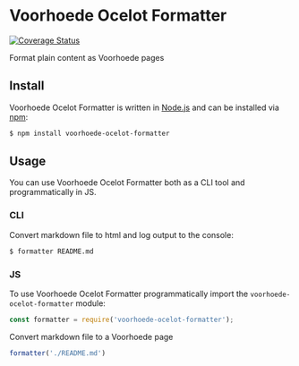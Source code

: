 # Voorhoede Ocelot Formatter

[![Coverage Status](https://coveralls.io/repos/github/voorhoede/voorhoede-ocelot-formatter/badge.svg?branch=master)](https://coveralls.io/github/voorhoede/voorhoede-ocelot-formatter?branch=master)

Format plain content as Voorhoede pages

## Install

Voorhoede Ocelot Formatter is written in [Node.js](http://nodejs.org/) and can be installed via [npm](https://npmjs.org/):

```bash
$ npm install voorhoede-ocelot-formatter
```

## Usage

You can use Voorhoede Ocelot Formatter both as a CLI tool and programmatically in JS.

### CLI

Convert markdown file to html and log output to the console:

```bash
$ formatter README.md
```

### JS

To use Voorhoede Ocelot Formatter programmatically import the `voorhoede-ocelot-formatter` module:

```javascript
const formatter = require('voorhoede-ocelot-formatter');
```

Convert markdown file to a Voorhoede page

```javascript
formatter('./README.md')
```
